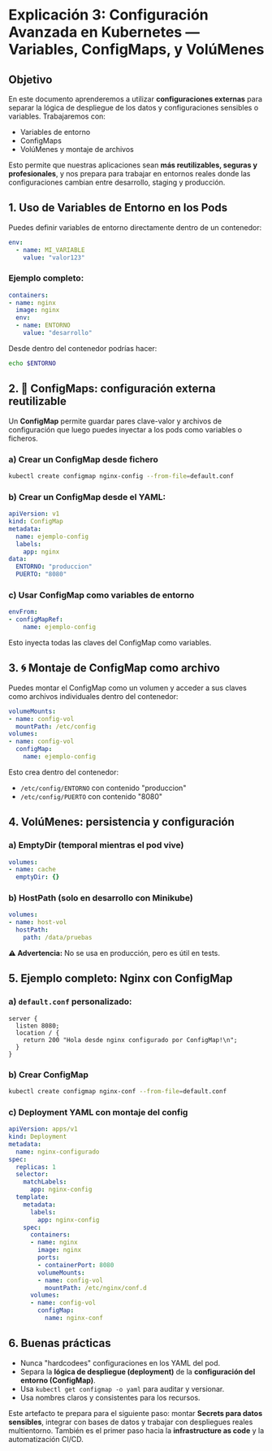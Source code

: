 # Explicación 3: Configuración Avanzada en Kubernetes — Variables, ConfigMaps, y VolúMenes

##  Objetivo

En este documento aprenderemos a utilizar **configuraciones externas** para separar la lógica de despliegue de los datos y configuraciones sensibles o variables. Trabajaremos con:

* Variables de entorno
* ConfigMaps
* VolúMenes y montaje de archivos

Esto permite que nuestras aplicaciones sean **más reutilizables, seguras y profesionales**, y nos prepara para trabajar en entornos reales donde las configuraciones cambian entre desarrollo, staging y producción.



## 1. Uso de Variables de Entorno en los Pods

Puedes definir variables de entorno directamente dentro de un contenedor:

```yaml
env:
  - name: MI_VARIABLE
    value: "valor123"
```

### Ejemplo completo:

```yaml
containers:
- name: nginx
  image: nginx
  env:
  - name: ENTORNO
    value: "desarrollo"
```

Desde dentro del contenedor podrías hacer:

```bash
echo $ENTORNO
```



## 2. 📁 ConfigMaps: configuración externa reutilizable

Un **ConfigMap** permite guardar pares clave-valor y archivos de configuración que luego puedes inyectar a los pods como variables o ficheros.

### a) Crear un ConfigMap desde fichero

```bash
kubectl create configmap nginx-config --from-file=default.conf
```

### b) Crear un ConfigMap desde el YAML:

```yaml
apiVersion: v1
kind: ConfigMap
metadata:
  name: ejemplo-config
  labels:
    app: nginx
data:
  ENTORNO: "produccion"
  PUERTO: "8080"
```

### c) Usar ConfigMap como variables de entorno

```yaml
envFrom:
- configMapRef:
    name: ejemplo-config
```

Esto inyecta todas las claves del ConfigMap como variables.



## 3. 🌀 Montaje de ConfigMap como archivo

Puedes montar el ConfigMap como un volumen y acceder a sus claves como archivos individuales dentro del contenedor:

```yaml
volumeMounts:
- name: config-vol
  mountPath: /etc/config
volumes:
- name: config-vol
  configMap:
    name: ejemplo-config
```

Esto crea dentro del contenedor:

* `/etc/config/ENTORNO` con contenido "produccion"
* `/etc/config/PUERTO` con contenido "8080"



## 4.  VolúMenes: persistencia y configuración

### a) EmptyDir (temporal mientras el pod vive)

```yaml
volumes:
- name: cache
  emptyDir: {}
```

### b) HostPath (solo en desarrollo con Minikube)

```yaml
volumes:
- name: host-vol
  hostPath:
    path: /data/pruebas
```

**⚠️ Advertencia:** No se usa en producción, pero es útil en tests.



## 5.  Ejemplo completo: Nginx con ConfigMap

### a) `default.conf` personalizado:

```nginx
server {
  listen 8080;
  location / {
    return 200 "Hola desde nginx configurado por ConfigMap!\n";
  }
}
```

### b) Crear ConfigMap

```bash
kubectl create configmap nginx-conf --from-file=default.conf
```

### c) Deployment YAML con montaje del config

```yaml
apiVersion: apps/v1
kind: Deployment
metadata:
  name: nginx-configurado
spec:
  replicas: 1
  selector:
    matchLabels:
      app: nginx-config
  template:
    metadata:
      labels:
        app: nginx-config
    spec:
      containers:
      - name: nginx
        image: nginx
        ports:
        - containerPort: 8080
        volumeMounts:
        - name: config-vol
          mountPath: /etc/nginx/conf.d
      volumes:
      - name: config-vol
        configMap:
          name: nginx-conf
```



## 6. Buenas prácticas

* Nunca "hardcodees" configuraciones en los YAML del pod.
* Separa la **lógica de despliegue (deployment)** de la **configuración del entorno (ConfigMap)**.
* Usa `kubectl get configmap -o yaml` para auditar y versionar.
* Usa nombres claros y consistentes para los recursos.



Este artefacto te prepara para el siguiente paso: montar **Secrets para datos sensibles**, integrar con bases de datos y trabajar con despliegues reales multientorno. También es el primer paso hacia la **infrastructure as code** y la automatización CI/CD.
